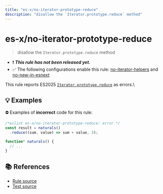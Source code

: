 ```yaml
---
title: "es-x/no-iterator-prototype-reduce"
description: "disallow the `Iterator.prototype.reduce` method"
---
```


# es-x/no-iterator-prototype-reduce
> disallow the `Iterator.prototype.reduce` method

- ❗ <badge text="This rule has not been released yet." vertical="middle" type="error"> ***This rule has not been released yet.*** </badge>
- ✅ The following configurations enable this rule: [no-iterator-helpers] and [no-new-in-esnext]

This rule reports ES2025 [`Iterator.prototype.reduce`](https://github.com/tc39/proposal-iterator-helpers) as errors.\

## 💡 Examples

⛔ Examples of **incorrect** code for this rule:

<eslint-playground type="bad">

```js
/*eslint es-x/no-iterator-prototype-reduce: error */
const result = naturals()
  .reduce((sum, value) => sum + value, 3);

function* naturals() {
  // ...
}
```

</eslint-playground>

## 📚 References

- [Rule source](https://github.com/eslint-community/eslint-plugin-es-x/blob/master/lib/rules/no-iterator-prototype-reduce.js)
- [Test source](https://github.com/eslint-community/eslint-plugin-es-x/blob/master/tests/lib/rules/no-iterator-prototype-reduce.js)

[no-iterator-helpers]: ../configs/index.md#no-iterator-helpers
[no-new-in-esnext]: ../configs/index.md#no-new-in-esnext
